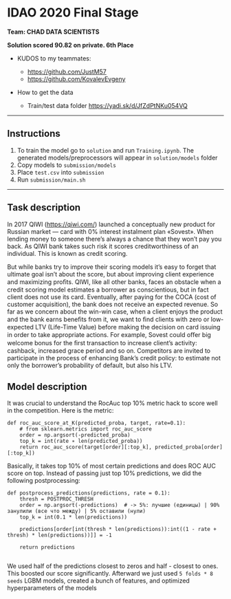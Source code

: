 # IDAO 2020 Final Stage
**Team: CHAD DATA SCIENTISTS**

**Solution scored 90.82 on private. 6th Place**


* KUDOS to my teammates:
	- https://github.com/JustM57
	- https://github.com/KovalevEvgeny

* How to get the data
   - Train/test data folder https://yadi.sk/d/JfZdPtNKu054VQ

<hr>

## Instructions
1. To train the model go to `solution` and run `Training.ipynb`. The generated models/preprocessors will appear in `solution/models` folder
2. Copy models to `submission/models`
3. Place `test.csv` into `submission`
4. Run `submission/main.sh`

<hr>

## Task description
In 2017 QIWI (https://qiwi.com/) launched a conceptually new product for Russian market — card with 0% interest instalment plan «Sovest». When lending money to someone there’s always a chance that they won’t pay you back. As QIWI bank takes such risk it scores creditworthiness of an individual. This is known as credit scoring.


But while banks try to improve their scoring models it’s easy to forget that ultimate goal isn’t about the score, but about improving client experience and maximizing proﬁts. QIWI, like all other banks, faces an obstacle when a credit scoring model estimates a borrower as conscientious, but in fact client does not use its card. Eventually, after paying for the COCA (cost of customer acquisition), the bank does not receive an expected revenue.
So far as we concern about the win-win case, when a client enjoys the product and the bank earns beneﬁts from it, we want to ﬁnd clients with zero or low-expected LTV (Life-Time Value) before making the decision on card issuing in order to take appropriate actions. For example, Sovest could oﬀer big welcome bonus for the ﬁrst transaction to increase client’s activity: cashback, increased grace period and so on.
Competitors are invited to participate in the process of enhancing Bank’s credit policy: to estimate not only the borrower’s probability of default, but also his LTV.

## Model description
It was crucial to understand the RocAuc top 10% metric hack to score well in the competition. Here is the metric:

```
def roc_auc_score_at_K(predicted_proba, target, rate=0.1): 
    # from sklearn.metrics import roc_auc_score 
    order = np.argsort(-predicted_proba) 
    top_k = int(rate ∗ len(predicted_proba)) 
    return roc_auc_score(target[order][:top_k], predicted_proba[order][:top_k])
```

Basically, it takes top 10% of most certain predictions and does ROC AUC score on top. Instead of passing just top 10% predictions, we did the following postprocessing:

```
def postprocess_predictions(predictions, rate = 0.1):
    thresh = POSTPROC_THRESH
    order = np.argsort(-predictions)  # -> 5%: лучшие (единицы) | 90% занулили (все что между) | 5% оставили (нули)
    top_k = int(0.1 * len(predictions))
    
    predictions[order[int(thresh * len(predictions)):int((1 - rate + thresh) * len(predictions))]] = -1
    
    return predictions
    
 ```
We used half of the predictions closest to zeros and half - closest to ones. This boosted our score significantly. Afterward we just used `5 folds * 8 seeds` LGBM models, created a bunch of features, and optimized hyperparameters of the models
